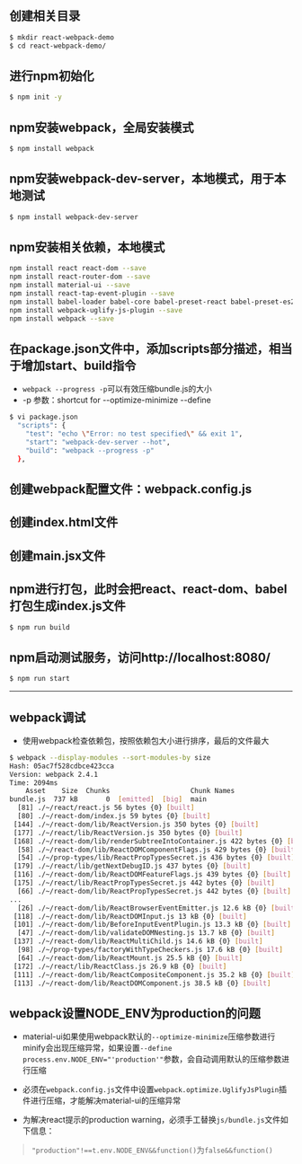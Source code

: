 ## 创建相关目录
```sh
$ mkdir react-webpack-demo
$ cd react-webpack-demo/
```

## 进行npm初始化
```sh
$ npm init -y
```

## npm安装webpack，全局安装模式
```sh
$ npm install webpack
```

## npm安装webpack-dev-server，本地模式，用于本地测试
```sh
$ npm install webpack-dev-server
```

## npm安装相关依赖，本地模式
```sh
npm install react react-dom --save
npm install react-router-dom --save
npm install material-ui --save
npm install react-tap-event-plugin --save
npm install babel-loader babel-core babel-preset-react babel-preset-es2015 --save
npm install webpack-uglify-js-plugin --save
npm install webpack --save
```

## 在package.json文件中，添加scripts部分描述，相当于增加start、build指令
- ```webpack --progress -p```可以有效压缩bundle.js的大小
- -p 参数：shortcut for --optimize-minimize --define
```sh
$ vi package.json
  "scripts": {
    "test": "echo \"Error: no test specified\" && exit 1",
    "start": "webpack-dev-server --hot",
    "build": "webpack --progress -p"
  },
```

## 创建webpack配置文件：webpack.config.js

## 创建index.html文件

## 创建main.jsx文件

## npm进行打包，此时会把react、react-dom、babel打包生成index.js文件
```sh
$ npm run build
```

## npm启动测试服务，访问http://localhost:8080/
```sh
$ npm run start
```

---

## webpack调试

- 使用webpack检查依赖包，按照依赖包大小进行排序，最后的文件最大
```sh
$ webpack --display-modules --sort-modules-by size
Hash: 05ac7f528cdbce423cca
Version: webpack 2.4.1
Time: 2094ms
    Asset    Size  Chunks                    Chunk Names
bundle.js  737 kB       0  [emitted]  [big]  main
  [81] ./~/react/react.js 56 bytes {0} [built]
  [80] ./~/react-dom/index.js 59 bytes {0} [built]
 [144] ./~/react-dom/lib/ReactVersion.js 350 bytes {0} [built]
 [177] ./~/react/lib/ReactVersion.js 350 bytes {0} [built]
 [168] ./~/react-dom/lib/renderSubtreeIntoContainer.js 422 bytes {0} [built]
  [58] ./~/react-dom/lib/ReactDOMComponentFlags.js 429 bytes {0} [built]
  [54] ./~/prop-types/lib/ReactPropTypesSecret.js 436 bytes {0} [built]
 [179] ./~/react/lib/getNextDebugID.js 437 bytes {0} [built]
 [116] ./~/react-dom/lib/ReactDOMFeatureFlags.js 439 bytes {0} [built]
 [175] ./~/react/lib/ReactPropTypesSecret.js 442 bytes {0} [built]
  [66] ./~/react-dom/lib/ReactPropTypesSecret.js 442 bytes {0} [built]
...
  [26] ./~/react-dom/lib/ReactBrowserEventEmitter.js 12.6 kB {0} [built]
 [118] ./~/react-dom/lib/ReactDOMInput.js 13 kB {0} [built]
 [101] ./~/react-dom/lib/BeforeInputEventPlugin.js 13.3 kB {0} [built]
  [47] ./~/react-dom/lib/validateDOMNesting.js 13.7 kB {0} [built]
 [137] ./~/react-dom/lib/ReactMultiChild.js 14.6 kB {0} [built]
  [98] ./~/prop-types/factoryWithTypeCheckers.js 17.6 kB {0} [built]
  [64] ./~/react-dom/lib/ReactMount.js 25.5 kB {0} [built]
 [172] ./~/react/lib/ReactClass.js 26.9 kB {0} [built]
 [111] ./~/react-dom/lib/ReactCompositeComponent.js 35.2 kB {0} [built]
 [113] ./~/react-dom/lib/ReactDOMComponent.js 38.5 kB {0} [built]
```

## webpack设置NODE_ENV为production的问题

- material-ui如果使用webpack默认的```--optimize-minimize```压缩参数进行minify会出现压缩异常，如果设置```--define process.env.NODE_ENV="'production'"```参数，会自动调用默认的压缩参数进行压缩

- 必须在```webpack.config.js```文件中设置```webpack.optimize.UglifyJsPlugin```插件进行压缩，才能解决material-ui的压缩异常

- 为解决react提示的production warning，必须手工替换```js/bundle.js```文件如下信息：

> ```"production"!==t.env.NODE_ENV&&function()```为```false&&function()```